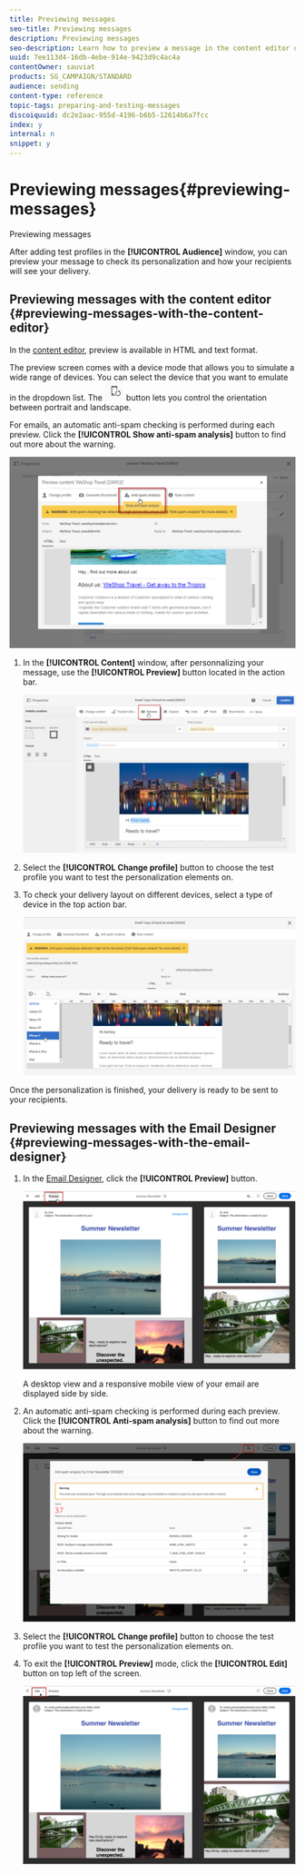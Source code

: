 ```yaml
---
title: Previewing messages
seo-title: Previewing messages
description: Previewing messages
seo-description: Learn how to preview a message in the content editor or in the Email Designer.
uuid: 7ee113d4-16db-4ebe-914e-9423d9c4ac4a
contentOwner: sauviat
products: SG_CAMPAIGN/STANDARD
audience: sending
content-type: reference
topic-tags: preparing-and-testing-messages
discoiquuid: dc2e2aac-955d-4196-b6b5-12614b6a7fcc
index: y
internal: n
snippet: y
---
```


# Previewing messages{#previewing-messages}

Previewing messages

After adding test profiles in the **[!UICONTROL Audience]** window, you can preview your message to check its personalization and how your recipients will see your delivery.

## Previewing messages with the content editor {#previewing-messages-with-the-content-editor}

In the [content editor](../../designing/using/about-personalization.md), preview is available in HTML and text format.

The preview screen comes with a device mode that allows you to simulate a wide range of devices. You can select the device that you want to emulate in the dropdown list. The ![](assets/toggleorientation24px.png) button lets you control the orientation between portrait and landscape.

For emails, an automatic anti-spam checking is performed during each preview. Click the **[!UICONTROL Show anti-spam analysis]** button to find out more about the warning.

![](assets/delivery_content_edition12.png)

1. In the **[!UICONTROL Content]** window, after personnalizing your message, use the **[!UICONTROL Preview]** button located in the action bar.

   ![](assets/review_1.png)

1. Select the **[!UICONTROL Change profile]** button to choose the test profile you want to test the personalization elements on.
1. To check your delivery layout on different devices, select a type of device in the top action bar.

   ![](assets/review_2.png)

Once the personalization is finished, your delivery is ready to be sent to your recipients.

## Previewing messages with the Email Designer {#previewing-messages-with-the-email-designer}

1. In the [Email Designer](../../designing/using/about-email-content-design.md#about-the-email-designer), click the **[!UICONTROL Preview]** button.

   ![](assets/sending_preview.png)

   A desktop view and a responsive mobile view of your email are displayed side by side.

1. An automatic anti-spam checking is performed during each preview. Click the **[!UICONTROL Anti-spam analysis]** button to find out more about the warning.

   ![](assets/sending_anti-spam_analysis.png)

1. Select the **[!UICONTROL Change profile]** button to choose the test profile you want to test the personalization elements on.
1. To exit the **[!UICONTROL Preview]** mode, click the **[!UICONTROL Edit]** button on top left of the screen.

   ![](assets/sending_preview_edit.png)

